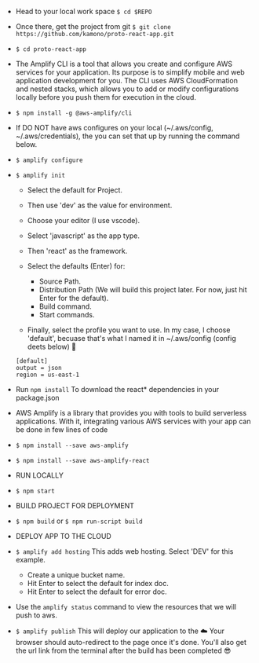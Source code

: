 
* Head to your local work space ````$ cd $REPO````
* Once there, get the project from git ````$ git clone https://github.com/kamono/proto-react-app.git````
* ````$ cd proto-react-app````

* The Amplify CLI is a tool that allows you create and configure AWS services for your application. Its purpose is to simplify mobile and web application development for you. The CLI uses AWS CloudFormation and nested stacks, which allows you to add or modify configurations locally before you push them for execution in the cloud.
* ````$ npm install -g @aws-amplify/cli````

* If DO NOT have aws configures on your local (~/.aws/config, ~/.aws/credentials), the you can set that up by running the command below.
* ````$ amplify configure````

* ````$ amplify init```` 
    * Select the default for Project.
    * Then use 'dev' as the value for environment. 
    * Choose your editor (I use vscode). 
    * Select 'javascript' as the app type.
    * Then 'react' as the framework. 
    * Select the defaults (Enter) for:
        * Source Path. 
        * Distribution Path (We will build this project later. For now, just hit Enter for the default).
        * Build command. 
        * Start commands.

    * Finally, select the profile you want to use. In my case, I choose 'default', becuase that's what I named it in ~/.aws/config (config deets below) 👀

    ````[default]```` <br>
    ````output = json```` <br>
    ````region = us-east-1````

* Run ````npm install```` To download the react* dependencies in your package.json

* AWS Amplify is a library that provides you with tools to build serverless applications. With it, integrating various AWS services with your app can be done in few lines of code
* ````$ npm install --save aws-amplify````
* ````$ npm install --save aws-amplify-react````

* RUN LOCALLY
* ````$ npm start````

* BUILD PROJECT FOR DEPLOYMENT
* ````$ npm build```` or ````$ npm run-script build````

* DEPLOY APP TO THE CLOUD
* ````$ amplify add hosting```` This adds web hosting. Select 'DEV' for this example. 
    * Create a unique bucket name.
    * Hit Enter to select the default for index doc.
    * Hit Enter to select the default for error doc.

* Use the ````amplify status```` command to view the resources that we will push to aws.

* ````$ amplify publish```` This will deploy our application to the ☁️ Your browser should auto-redirect to the page once it's done. You'll also get the url link from the terminal after the build has been completed 😎